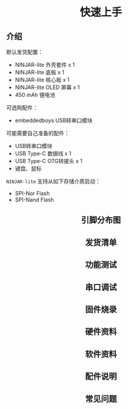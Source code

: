 # <h1 align="center">快速上手</h1>

## <h2>介绍</h2>

默认发货配置：

- NINJAR-lite 外壳套件 x 1
- NINJAR-lite 底板 x 1
- NINJAR-lite 核心板 x 1
- NINJAR-lite OLED 屏幕 x 1
- 450 mAh 锂电池

可选购配件：

- embeddedboys USB转串口模块

可能需要自己准备的配件：

- USB转串口模块
- USB Type-C 数据线 x 1
- USB Type-C OTG转接头 x 1
- 键盘、鼠标

`NINJAR-lite` 支持从如下存储介质启动：

- SPI-Nor Flash
- SPI-Nand Flash

##  <h2 align="center">引脚分布图</h2>

##  <h2 align="center">发货清单</h2>

##  <h2 align="center">功能测试</h2>

##  <h2 align="center">串口调试</h2>

##  <h2 align="center">固件烧录</h2>

##  <h2 align="center">硬件资料</h2>

##  <h2 align="center">软件资料</h2>

##  <h2 align="center">配件说明</h2>

##  <h2 align="center">常见问题</h2>